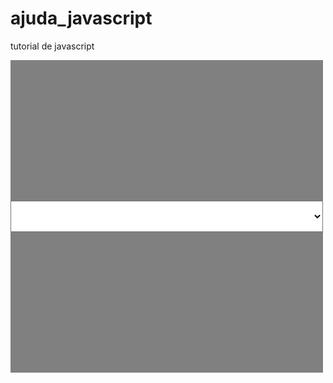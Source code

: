 # ajuda_javascript
tutorial de javascript



<!DOCTYPE html>
<html>
<head>
  <title>RPG</title>
  <meta charset="utf-8">
</head>
<body>
  <div class="a">
    <select>
    </select>
  </div>
</body>
</html>

<style>
  div
  {
     background: grey;
     width: 500px ;
     height: 500px ;
     display: flex;
     align-items: center;
     justify-content: center;

  }
    select{
      width: 100%;
      height: 10%;
      background-color: none;




    }
</style>


<script>


  const party =
  [
    {
      life:50,
      strength:15,
      agility:7,
      armor:15,
      mana:7,
      nickname:'BRKsAleh'
    }
  ]

  const backpack = []
  const bestiary =
  [
    {
      life:20,
      strength:5,
      agility:5,
      armor:10,
      mana:10,
      nickname : 'walker'
    },
  ]

  const places =
  [
    {
      id:1,
      nickname:'Uchiha Madara',
      cor:"url('madara.jpg')10%",
    },
    {
      id:2,
      nickname:'Uchiha Óbito',
      cor:"url('obito.png') no-repeat",
    },
    {
      id:3,
      nickname:'Uchiha Sasuke',
      cor:"url('sasuke.png')",
    },
    {
      id:4,
      nickname:'Uchiha Itachi',
      cor:"url('itachi.jpg') no-repeat",
    }
  ]

  const state =
  {
    lugar : places[0]
  }
  const start =  _ =>
  {

  }
  const update = _ =>
  {
  //Todo código deve estar antes do request
  window.requestAnimationFrame(update)
  
  }

  update()//Fora da função vc tá chamando ela pra rodar 


  /*const random = (inicio,fim) =>
  {
     const dif = fim - inicio
     return Math.floor( Math.random() * ( dif + 1 ) ) + inicio
   }
*/
 const travel = () =>
{
  const div = document.querySelector(".a")

  div.style.background = state.lugar.cor
}

const select = document.querySelector( "select" )

const options = () =>
{
        
        places.forEach((item, index, array)=>
        {        
            const option = document.createElement( "option" )
            option.setAttribute( "value" , item.id )
            option.innerText = item.nickname
        
            
            select.appendChild(option)
        })       
    }

    select.onchange = () => 
    {
        //Obtendo id do option selecionado
        let id = null
        for(const child of select.children)
        {
            if(child.selected) id = parseInt(child.value)
        }
        
        //Buscando id no array de lugares
        let destination = null
        for(const lugar of places)
        {   
            if(lugar.id === id) destination = lugar
        }
        //Atrubuindo lugar encontrado para o lugar do estado
        if(destination !== null) state.lugar = destination        
        
        //Alterando ambiente
        travel()
    }
    
    //Invocando função de criação dos options para o select
    options()
    
    //Alterando a cora da div conforme o lugar selecionado
    travel()
</script>
